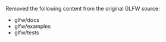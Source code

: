 Removed the following content from the original GLFW source:
- glfw/docs
- glfw/examples
- glfw/tests

